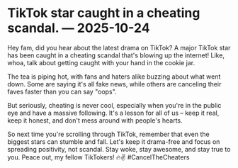 # TikTok star caught in a cheating scandal. — 2025-10-24

Hey fam, did you hear about the latest drama on TikTok? A major TikTok star has been caught in a cheating scandal that's blowing up the internet! Like, whoa, talk about getting caught with your hand in the cookie jar.

The tea is piping hot, with fans and haters alike buzzing about what went down. Some are saying it's all fake news, while others are canceling their faves faster than you can say "oops".

But seriously, cheating is never cool, especially when you're in the public eye and have a massive following. It's a lesson for all of us – keep it real, keep it honest, and don't mess around with people's hearts.

So next time you're scrolling through TikTok, remember that even the biggest stars can stumble and fall. Let's keep it drama-free and focus on spreading positivity, not scandal. Stay woke, stay awesome, and stay true to you. Peace out, my fellow TikTokers! 🔥✌️ #CancelTheCheaters
